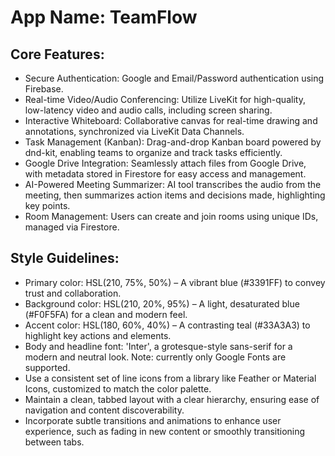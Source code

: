 # **App Name**: TeamFlow

## Core Features:

- Secure Authentication: Google and Email/Password authentication using Firebase.
- Real-time Video/Audio Conferencing: Utilize LiveKit for high-quality, low-latency video and audio calls, including screen sharing.
- Interactive Whiteboard: Collaborative canvas for real-time drawing and annotations, synchronized via LiveKit Data Channels.
- Task Management (Kanban): Drag-and-drop Kanban board powered by dnd-kit, enabling teams to organize and track tasks efficiently.
- Google Drive Integration: Seamlessly attach files from Google Drive, with metadata stored in Firestore for easy access and management.
- AI-Powered Meeting Summarizer: AI tool transcribes the audio from the meeting, then summarizes action items and decisions made, highlighting key points. 
- Room Management: Users can create and join rooms using unique IDs, managed via Firestore.

## Style Guidelines:

- Primary color: HSL(210, 75%, 50%) – A vibrant blue (#3391FF) to convey trust and collaboration.
- Background color: HSL(210, 20%, 95%) – A light, desaturated blue (#F0F5FA) for a clean and modern feel.
- Accent color: HSL(180, 60%, 40%) – A contrasting teal (#33A3A3) to highlight key actions and elements.
- Body and headline font: 'Inter', a grotesque-style sans-serif for a modern and neutral look. Note: currently only Google Fonts are supported.
- Use a consistent set of line icons from a library like Feather or Material Icons, customized to match the color palette.
- Maintain a clean, tabbed layout with a clear hierarchy, ensuring ease of navigation and content discoverability.
- Incorporate subtle transitions and animations to enhance user experience, such as fading in new content or smoothly transitioning between tabs.